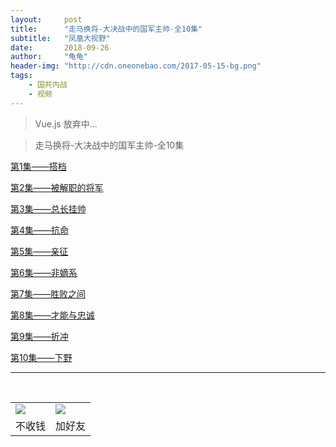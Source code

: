 ```yaml
---
layout:     post
title:      "走马换将-大决战中的国军主帅-全10集"
subtitle:   "凤凰大视野"
date:       2018-09-26
author:     "龟龟"
header-img: "http://cdn.oneonebao.com/2017-05-15-bg.png"
tags:
    - 国共内战
    - 视频
---
```


>Vue.js 放弃中...

>走马换将-大决战中的国军主帅-全10集

[第1集——搭档](http://cdn.oneonebao.com/1-%E6%90%AD%E6%A1%A3-videoplayback.MP4)

[第2集——被解职的将军](http://cdn.oneonebao.com/2-%E8%A2%AB%E8%A7%A3%E8%81%8C%E7%9A%84%E5%90%8D%E5%B0%86-videoplayback.MP4)

[第3集——总长挂帅](http://cdn.oneonebao.com/3-%E6%80%BB%E9%95%BF%E6%8C%82%E5%B8%85-videoplayback.MP4)

[第4集——抗命](http://cdn.oneonebao.com/4-%E6%8A%97%E5%91%BD-videoplayback.MP4)

[第5集——亲征](http://cdn.oneonebao.com/5-%E4%BA%B2%E5%BE%81-videoplayback.MP4)

[第6集——非嫡系](http://cdn.oneonebao.com/6-%E9%9D%9E%E5%AB%A1%E7%B3%BB-videoplayback.MP4)

[第7集——胜败之间](http://cdn.oneonebao.com/7-%E8%83%9C%E8%B4%A5%E4%B9%8B%E9%97%B4-videoplayback.MP4)

[第8集——才能与忠诚](http://cdn.oneonebao.com/8-%E6%89%8D%E8%83%BD%E4%B8%8E%E5%BF%A0%E8%AF%9A-videoplayback.MP4)

[第9集——折冲](http://cdn.oneonebao.com/9-%E6%8A%98%E5%86%B2-videoplayback.MP4)

[第10集——下野](http://cdn.oneonebao.com/10-%E4%B8%8B%E9%87%8E-videoplayback.MP4)

<!-- <iframe 
    width="800" 
    height="450"
    src="http://cdn.oneonebao.com/2-%E8%A2%AB%E8%A7%A3%E8%81%8C%E7%9A%84%E5%90%8D%E5%B0%86-videoplayback.MP4"
    frameborder="0" 
    allowfullscreen>
</iframe> -->
----
<br />
<table border="0">
    <tr border="0">
        <td>
            <img src="http://cdn.oneonebao.com/0%20%2837%29.gif">
        </td>
        <td>
            <img src="http://cdn.oneonebao.com/1490924677.png">
        </td>
    </tr>
    <tr>
        <td style="text-align:center">
            <span>不收钱</span>
        </td>
        <td style="text-align:center">
            <span>加好友</span>
        </td>
    </tr>
</table>
